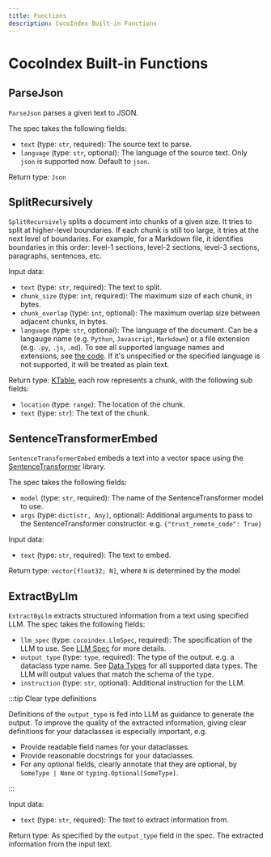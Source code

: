 ```yaml
---
title: Functions
description: CocoIndex Built-in Functions
---
```


# CocoIndex Built-in Functions

## ParseJson

`ParseJson` parses a given text to JSON.

The spec takes the following fields:

*   `text` (type: `str`, required): The source text to parse.
*   `language` (type: `str`, optional): The language of the source text.  Only `json` is supported now.  Default to `json`.

Return type: `Json`

## SplitRecursively

`SplitRecursively` splits a document into chunks of a given size.
It tries to split at higher-level boundaries. If each chunk is still too large, it tries at the next level of boundaries.
For example, for a Markdown file, it identifies boundaries in this order: level-1 sections, level-2 sections, level-3 sections, paragraphs, sentences, etc.

Input data:

*   `text` (type: `str`, required): The text to split.
*   `chunk_size` (type: `int`, required): The maximum size of each chunk, in bytes.
*   `chunk_overlap` (type: `int`, optional): The maximum overlap size between adjacent chunks, in bytes.
*   `language` (type: `str`, optional): The language of the document.
    Can be a langauge name (e.g. `Python`, `Javascript`, `Markdown`) or a file extension (e.g. `.py`, `.js`, `.md`).
    To see all supported language names and extensions, see [the code](https://github.com/search?q=org%3Acocoindex-io+lang%3Arust++%22static+TREE_SITTER_LANGUAGE_BY_LANG%22&type=code).
    If it's unspecified or the specified language is not supported, it will be treated as plain text.

Return type: [KTable](/docs/core/data_types#ktable), each row represents a chunk, with the following sub fields:

*   `location` (type: `range`): The location of the chunk.
*   `text` (type: `str`): The text of the chunk.

## SentenceTransformerEmbed

`SentenceTransformerEmbed` embeds a text into a vector space using the [SentenceTransformer](https://huggingface.co/sentence-transformers) library.

The spec takes the following fields:

*   `model` (type: `str`, required): The name of the SentenceTransformer model to use.
*   `args` (type: `dict[str, Any]`, optional): Additional arguments to pass to the SentenceTransformer constructor. e.g. `{"trust_remote_code": True}`

Input data:

*   `text` (type: `str`, required): The text to embed.

Return type: `vector[float32; N]`, where `N` is determined by the model

## ExtractByLlm

`ExtractByLlm` extracts structured information from a text using specified LLM. The spec takes the following fields:

*   `llm_spec` (type: `cocoindex.LlmSpec`, required): The specification of the LLM to use. See [LLM Spec](/docs/ai/llm#llm-spec) for more details.
*   `output_type` (type: `type`, required): The type of the output. e.g. a dataclass type name. See [Data Types](/docs/core/data_types) for all supported data types. The LLM will output values that match the schema of the type.
*   `instruction` (type: `str`, optional): Additional instruction for the LLM.

:::tip Clear type definitions

Definitions of the `output_type` is fed into LLM as guidance to generate the output.
To improve the quality of the extracted information, giving clear definitions for your dataclasses is especially important, e.g.

*   Provide readable field names for your dataclasses.
*   Provide reasonable docstrings for your dataclasses.
*   For any optional fields, clearly annotate that they are optional, by `SomeType | None` or `typing.Optional[SomeType]`.

:::

Input data:

*   `text` (type: `str`, required): The text to extract information from.

Return type: As specified by the `output_type` field in the spec. The extracted information from the input text.
